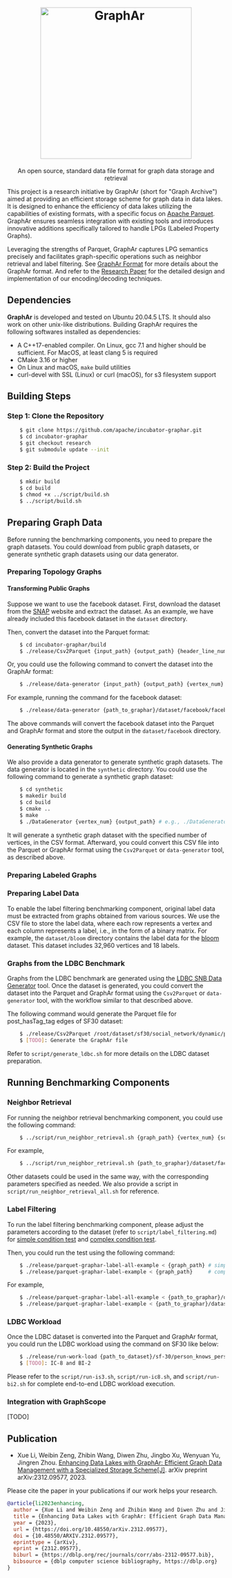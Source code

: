 <h1 align="center" style="clear: both;">
    <img src="docs/images/graphar-logo.svg" width="350" alt="GraphAr">
</h1>
<p align="center">
    An open source, standard data file format for graph data storage and retrieval
</p>

This project is a research initiative by GraphAr (short for "Graph Archive") aimed at providing an efficient storage scheme for graph data in data lakes. It is designed to enhance the efficiency of data lakes utilizing the capabilities of existing formats, with a specific focus on [Apache Parquet](https://github.com/apache/parquet-format). GraphAr ensures seamless integration with existing tools and introduces innovative additions specifically tailored to handle LPGs (Labeled Property Graphs). 

Leveraging the strengths of Parquet, GraphAr captures LPG semantics precisely and facilitates graph-specific operations such as neighbor retrieval and label filtering.
See [GraphAr Format](https://github.com/apache/incubator-graphar/blob/research/GRAPHAR.md) for more details about the GraphAr format. And refer to the [Research Paper](https://arxiv.org/abs/2312.09577) for the detailed design and implementation of our encoding/decoding techniques.


## Dependencies

**GraphAr** is developed and tested on Ubuntu 20.04.5 LTS. It should also work on other unix-like distributions. Building GraphAr requires the following softwares installed as dependencies:

- A C++17-enabled compiler. On Linux, gcc 7.1 and higher should be sufficient. For MacOS, at least clang 5 is required
- CMake 3.16 or higher
- On Linux and macOS, ``make`` build utilities
- curl-devel with SSL (Linux) or curl (macOS), for s3 filesystem support


## Building Steps

### Step 1: Clone the Repository

```bash
    $ git clone https://github.com/apache/incubator-graphar.git
    $ cd incubator-graphar
    $ git checkout research
    $ git submodule update --init
```

### Step 2: Build the Project
```bash
    $ mkdir build
    $ cd build
    $ chmod +x ../script/build.sh
    $ ../script/build.sh
```

## Preparing Graph Data

Before running the benchmarking components, you need to prepare the graph datasets. You could download from public graph datasets, or generate synthetic graph datasets using our data generator.

### Preparing Topology Graphs

#### Transforming Public Graphs

Suppose we want to use the facebook dataset. First, download the dataset from the [SNAP](https://snap.stanford.edu/data/egonets-Facebook.html) website and extract the dataset.
As an example, we have already included this facebook dataset in the `dataset` directory.

Then, convert the dataset into the Parquet format:

```bash
    $ cd incubator-graphar/build
    $ ./release/Csv2Parquet {input_path} {output_path} {header_line_num}
```
Or, you could use the following command to convert the dataset into the GraphAr format:

```bash
    $ ./release/data-generator {input_path} {output_path} {vertex_num} {is_directed} {is_weighted} {is_sorted} {is_reversed} {delimiter} {header_line_num}
```

For example, running the command for the facebook dataset:

```bash
    $ ./release/data-generator {path_to_graphar}/dataset/facebook/facebook.txt {path_to_graphar}/dataset/facebook/facebook 4039 false false true false space 0
```

The above commands will convert the facebook dataset into the Parquet and GraphAr format and store the output in the `dataset/facebook` directory.

#### Generating Synthetic Graphs

We also provide a data generator to generate synthetic graph datasets. The data generator is located in the `synthetic` directory. You could use the following command to generate a synthetic graph dataset:

```bash
    $ cd synthetic
    $ makedir build
    $ cd build
    $ cmake ..
    $ make
    $ ./DataGenerator {vertex_num} {output_path} # e.g., ./DataGenerator 100 output.csv
```

It will generate a synthetic graph dataset with the specified number of vertices, in the CSV format. Afterward, you could convert this CSV file into the Parquet or GraphAr format using the `Csv2Parquet` or `data-generator` tool, as described above.

### Preparing Labeled Graphs

### Preparing Label Data

To enable the label filtering benchmarking component, original label data must be extracted from graphs obtained from various sources. We use the CSV file to store the label data, where each row represents a vertex and each column represents a label, i.e., in the form of a binary matrix. For example, the `dataset/bloom` directory contains the label data for the [bloom](https://github.com/neo4j-graph-examples/bloom/tree/main) dataset. This dataset includes 32,960 vertices and 18 labels.


### Graphs from the LDBC Benchmark

Graphs from the LDBC benchmark are generated using the [LDBC SNB Data Generator](https://ldbcouncil.org/post/snb-data-generator-getting-started/) tool. 
Once the dataset is generated, you could convert the dataset into the Parquet and GraphAr format using the `Csv2Parquet` or `data-generator` tool, with the workflow similar to that described above.

The following command would generate the Parquet file for post_hasTag_tag edges of SF30 dataset:

```bash
    $ ./release/Csv2Parquet /root/dataset/sf30/social_network/dynamic/post_hasTag_tag_0_0.csv /root/dataset/sf30/social_network/parquet/bi/post_hasTag_tag_0_0 0
    $ [TODO]: Generate the GraphAr file
```

Refer to `script/generate_ldbc.sh` for more details on the LDBC dataset preparation.

## Running Benchmarking Components

### Neighbor Retrieval

For running the neighbor retrieval benchmarking component, you could use the following command:

```bash
    $ ../script/run_neighbor_retrieval.sh {graph_path} {vertex_num} {source_vertex}
```

For example, 

```bash
    $ ../script/run_neighbor_retrieval.sh {path_to_graphar}/dataset/facebook/facebook 4039 1642
```

Other datasets could be used in the same way, with the corresponding parameters specified as needed. We also provide a script in `script/run_neighbor_retrieval_all.sh` for reference.

### Label Filtering

To run the label filtering benchmarking component, please adjust the parameters according to the dataset (refer to `script/label_filtering.md`) for [simple condition test](https://github.com/lixueclaire/arrow/blob/encoding-graphar/cpp/examples/parquet/graphar/test-all.cc) and [complex condition test](https://github.com/lixueclaire/arrow/blob/encoding-graphar/cpp/examples/parquet/graphar/test.cc).

Then, you could run the test using the following command:

```bash
    $ ./release/parquet-graphar-label-all-example < {graph_path} # simple-condition filtering
    $ ./release/parquet-graphar-label-example < {graph_path}     # complex-condition filtering
```

For example, 

```bash
    $ ./release/parquet-graphar-label-all-example < {path_to_graphar}/dataset/bloom/bloom-43-nodes.csv
    $ ./release/parquet-graphar-label-example < {path_to_graphar}/dataset/bloom/bloom-43-nodes.csv
```

### LDBC Workload

Once the LDBC dataset is converted into the Parquet and GraphAr format, you could run the LDBC workload using the command on SF30 like below:

```bash
    $ ./release/run-work-load {path_to_dataset}/sf-30/person_knows_person {path_to_dataset}/sf-30/person_knows_person-vertex-base 165430 70220 delta # IS-3
    $ [TODO]: IC-8 and BI-2
```
Please refer to the `script/run-is3.sh`, `script/run-ic8.sh`, and `script/run-bi2.sh` for complete end-to-end LDBC workload execution.

### Integration with GraphScope

[TODO]


## Publication

- Xue Li, Weibin Zeng, Zhibin Wang, Diwen Zhu, Jingbo Xu, Wenyuan Yu,
  Jingren Zhou. [Enhancing Data Lakes with GraphAr: Efficient Graph Data
  Management with a Specialized Storage
  Scheme\[J\]](https://arxiv.org/abs/2312.09577). arXiv preprint
  arXiv:2312.09577, 2023.

Please cite the paper in your publications if our work helps your research.

``` bibtex
@article{li2023enhancing,
  author = {Xue Li and Weibin Zeng and Zhibin Wang and Diwen Zhu and Jingbo Xu and Wenyuan Yu and Jingren Zhou},
  title = {Enhancing Data Lakes with GraphAr: Efficient Graph Data Management with a Specialized Storage Scheme},
  year = {2023},
  url = {https://doi.org/10.48550/arXiv.2312.09577},
  doi = {10.48550/ARXIV.2312.09577},
  eprinttype = {arXiv},
  eprint = {2312.09577},
  biburl = {https://dblp.org/rec/journals/corr/abs-2312-09577.bib},
  bibsource = {dblp computer science bibliography, https://dblp.org}
}
```
